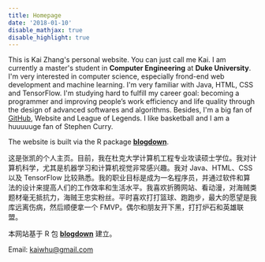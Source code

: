```yaml
---
title: Homepage
date: '2018-01-10'
disable_mathjax: true
disable_highlight: true
---
```


This is Kai Zhang's personal website. You can just call me Kai. I am currently a master's student in **Computer Engineering** at **Duke University**. I'm very interested in computer science, especially frond-end web development and machine learning. I'm very familiar with Java, HTML, CSS and TensorFlow. I'm studying hard to fulfill my career goal: becoming a programmer and improving people’s work efficiency and life quality through the design of advanced softwares and algorithms. Besides, I'm a big fan of [GitHub](https://github.com/kayzhang), Website and League of Legends. I like basketball and I am a huuuuuge fan of Stephen Curry.

The website is built via the R package [**blogdown**](https://github.com/rstudio/blogdown).

这是张凯的个人主页。目前，我在杜克大学计算机工程专业攻读硕士学位。我对计算机科学，尤其是机器学习和计算机视觉非常感兴趣。我对 Java、HTML、CSS 以及 TensorFlow 比较熟悉。我的职业目标是成为一名程序员，并通过软件和算法的设计来提高人们的工作效率和生活水平。我喜欢折腾网站、看动漫，对海贼类题材毫无抵抗力，海贼王忠实粉丝。平时喜欢打打篮球、跑跑步，最大的愿望是我库远离伤病，然后顺便拿一个 FMVP。偶尔和朋友开下黑，打打炉石和英雄联盟。

本网站基于 R 包 [**blogdown**](https://github.com/rstudio/blogdown) 建立。

Email: [kaiwhu@gmail.com](mailto:kaiwhu@gmail.com)
